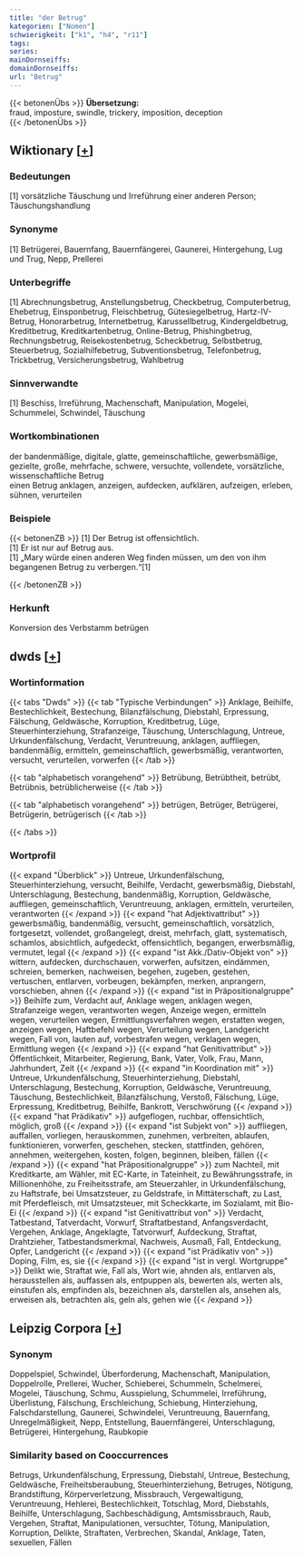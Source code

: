 ```yaml
---
title: "der Betrug"
kategorien: ["Nomen"]
schwierigkeit: ["k1", "h4", "r11"]
tags:
series:
mainDornseiffs:
domainDornseiffs:
url: "Betrug"
---
```


{{< betonenÜbs >}}
**Übersetzung:**  
fraud, imposture, swindle, trickery, imposition, deception  
{{< /betonenÜbs >}}

## Wiktionary [[+](https://de.wiktionary.org/wiki/Betrug)]

### Bedeutungen
[1] vorsätzliche Täuschung und Irreführung einer anderen Person; Täuschungshandlung  

### Synonyme
[1] Betrügerei, Bauernfang, Bauernfängerei, Gaunerei, Hintergehung, Lug und Trug, Nepp, Prellerei  

### Unterbegriffe
[1] Abrechnungsbetrug, Anstellungsbetrug, Checkbetrug, Computerbetrug, Ehebetrug, Einsponbetrug, Fleischbetrug, Gütesiegelbetrug, Hartz-IV-Betrug, Honorarbetrug, Internetbetrug, Karussellbetrug, Kindergeldbetrug, Kreditbetrug, Kreditkartenbetrug, Online-Betrug, Phishingbetrug, Rechnungsbetrug, Reisekostenbetrug, Scheckbetrug, Selbstbetrug, Steuerbetrug, Sozialhilfebetrug, Subventionsbetrug, Telefonbetrug, Trickbetrug, Versicherungsbetrug, Wahlbetrug  

### Sinnverwandte
[1] Beschiss, Irreführung, Machenschaft, Manipulation, Mogelei, Schummelei, Schwindel, Täuschung  

### Wortkombinationen
der bandenmäßige, digitale, glatte, gemeinschaftliche, gewerbsmäßige, gezielte, große, mehrfache, schwere, versuchte, vollendete, vorsätzliche, wissenschaftliche Betrug  
einen Betrug anklagen, anzeigen, aufdecken, aufklären, aufzeigen, erleben, sühnen, verurteilen  

### Beispiele
{{< betonenZB >}}
[1] Der Betrug ist offensichtlich.  
[1] Er ist nur auf Betrug aus.  
[1] „Mary würde einen anderen Weg finden müssen, um den von ihm begangenen Betrug zu verbergen.“[1]  

{{< /betonenZB >}}
### Herkunft
Konversion des Verbstamm betrügen  



## dwds [[+](https://www.dwds.de/wb/Betrug)]

### Wortinformation
{{< tabs "Dwds" >}}
{{< tab "Typische Verbindungen" >}}
Anklage, Beihilfe, Bestechlichkeit, Bestechung, Bilanzfälschung, Diebstahl, Erpressung, Fälschung, Geldwäsche, Korruption, Kreditbetrug, Lüge, Steuerhinterziehung, Strafanzeige, Täuschung, Unterschlagung, Untreue, Urkundenfälschung, Verdacht, Veruntreuung, anklagen, auffliegen, bandenmäßig, ermitteln, gemeinschaftlich, gewerbsmäßig, verantworten, versucht, verurteilen, vorwerfen
{{< /tab >}}

{{< tab "alphabetisch vorangehend" >}}
Betrübung, Betrübtheit, betrübt, Betrübnis, betrüblicherweise
{{< /tab >}}

{{< tab "alphabetisch vorangehend" >}}
betrügen, Betrüger, Betrügerei, Betrügerin, betrügerisch
{{< /tab >}}

{{< /tabs >}}

### Wortprofil
{{< expand "Überblick" >}} Untreue, Urkundenfälschung, Steuerhinterziehung, versucht, Beihilfe, Verdacht, gewerbsmäßig, Diebstahl, Unterschlagung, Bestechung, bandenmäßig, Korruption, Geldwäsche, auffliegen, gemeinschaftlich, Veruntreuung, anklagen, ermitteln, verurteilen, verantworten {{< /expand >}}
{{< expand "hat Adjektivattribut" >}} gewerbsmäßig, bandenmäßig, versucht, gemeinschaftlich, vorsätzlich, fortgesetzt, vollendet, großangelegt, dreist, mehrfach, glatt, systematisch, schamlos, absichtlich, aufgedeckt, offensichtlich, begangen, erwerbsmäßig, vermutet, legal {{< /expand >}}
{{< expand "ist Akk./Dativ-Objekt von" >}} wittern, aufdecken, durchschauen, vorwerfen, aufsitzen, eindämmen, schreien, bemerken, nachweisen, begehen, zugeben, gestehen, vertuschen, entlarven, vorbeugen, bekämpfen, merken, anprangern, vorschieben, ahnen {{< /expand >}}
{{< expand "ist in Präpositionalgruppe" >}} Beihilfe zum, Verdacht auf, Anklage wegen, anklagen wegen, Strafanzeige wegen, verantworten wegen, Anzeige wegen, ermitteln wegen, verurteilen wegen, Ermittlungsverfahren wegen, erstatten wegen, anzeigen wegen, Haftbefehl wegen, Verurteilung wegen, Landgericht wegen, Fall von, lauten auf, vorbestrafen wegen, verklagen wegen, Ermittlung wegen {{< /expand >}}
{{< expand "hat Genitivattribut" >}} Öffentlichkeit, Mitarbeiter, Regierung, Bank, Vater, Volk, Frau, Mann, Jahrhundert, Zeit {{< /expand >}}
{{< expand "in Koordination mit" >}} Untreue, Urkundenfälschung, Steuerhinterziehung, Diebstahl, Unterschlagung, Bestechung, Korruption, Geldwäsche, Veruntreuung, Täuschung, Bestechlichkeit, Bilanzfälschung, Verstoß, Fälschung, Lüge, Erpressung, Kreditbetrug, Beihilfe, Bankrott, Verschwörung {{< /expand >}}
{{< expand "hat Prädikativ" >}} aufgeflogen, ruchbar, offensichtlich, möglich, groß {{< /expand >}}
{{< expand "ist Subjekt von" >}} auffliegen, auffallen, vorliegen, herauskommen, zunehmen, verbreiten, ablaufen, funktionieren, vorwerfen, geschehen, stecken, stattfinden, gehören, annehmen, weitergehen, kosten, folgen, beginnen, bleiben, fällen {{< /expand >}}
{{< expand "hat Präpositionalgruppe" >}} zum Nachteil, mit Kreditkarte, am Wähler, mit EC-Karte, in Tateinheit, zu Bewährungsstrafe, in Millionenhöhe, zu Freiheitsstrafe, am Steuerzahler, in Urkundenfälschung, zu Haftstrafe, bei Umsatzsteuer, zu Geldstrafe, in Mittäterschaft, zu Last, mit Pferdefleisch, mit Umsatzsteuer, mit Scheckkarte, im Sozialamt, mit Bio-Ei {{< /expand >}}
{{< expand "ist Genitivattribut von" >}} Verdacht, Tatbestand, Tatverdacht, Vorwurf, Straftatbestand, Anfangsverdacht, Vergehen, Anklage, Angeklagte, Tatvorwurf, Aufdeckung, Straftat, Drahtzieher, Tatbestandsmerkmal, Nachweis, Ausmaß, Fall, Entdeckung, Opfer, Landgericht {{< /expand >}}
{{< expand "ist Prädikativ von" >}} Doping, Film, es, sie {{< /expand >}}
{{< expand "ist in vergl. Wortgruppe" >}} Delikt wie, Straftat wie, Fall als, Wort wie, ahnden als, entlarven als, herausstellen als, auffassen als, entpuppen als, bewerten als, werten als, einstufen als, empfinden als, bezeichnen als, darstellen als, ansehen als, erweisen als, betrachten als, geln als, gehen wie {{< /expand >}}

## Leipzig Corpora [[+](https://corpora.uni-leipzig.de/en/res?word=Betrug&corpusId=deu_newscrawl-public_2018)]


### Synonym
Doppelspiel, Schwindel, Überforderung, Machenschaft, Manipulation, Doppelrolle, Prellerei, Wucher, Schieberei, Schummeln, Schelmerei, Mogelei, Täuschung, Schmu, Ausspielung, Schummelei, Irreführung, Überlistung, Fälschung, Erschleichung, Schiebung, Hinterziehung, Falschdarstellung, Gaunerei, Schwindelei, Veruntreuung, Bauernfang, Unregelmäßigkeit, Nepp, Entstellung, Bauernfängerei, Unterschlagung, Betrügerei, Hintergehung, Raubkopie


### Similarity based on Cooccurrences
Betrugs, Urkundenfälschung, Erpressung, Diebstahl, Untreue, Bestechung, Geldwäsche, Freiheitsberaubung, Steuerhinterziehung, Betruges, Nötigung, Brandstiftung, Körperverletzung, Missbrauch, Vergewaltigung, Veruntreuung, Hehlerei, Bestechlichkeit, Totschlag, Mord, Diebstahls, Beihilfe, Unterschlagung, Sachbeschädigung, Amtsmissbrauch, Raub, Vergehen, Straftat, Manipulationen, versuchter, Tötung, Manipulation, Korruption, Delikte, Straftaten, Verbrechen, Skandal, Anklage, Taten, sexuellen, Fällen

